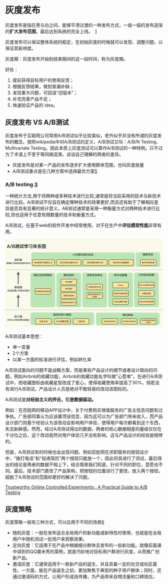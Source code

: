 # 灰度发布

灰度发布是指在黑与白之间，能够平滑过渡的一种发布方式，一级一级的发布逐渐的**扩大发布范围**，最后达到系统的完全上线。 [1]

灰度发布可以保证整体系统的稳定，在初始灰度的时候就可以发现、调整问题，以保证其影响度。

灰度期：灰度发布开始到结束期间的这一段时间，称为灰度期。

好处：

1. 提前获得目标用户的使用反馈；
2. 根据反馈结果，做到查漏补缺；
3. 发现重大问题，可回滚“旧版本”；
4. 补充完善产品不足；
5. 快速验证产品的 idea。

## 灰度发布 VS A/B测试

灰度发布于互联网公司常用A/B测试似乎比较类似，老外似乎并没有所谓的灰度发布的概念。按照wikipedia中对A/B测试的定义，A/B测试又叫：A/B/N Testing、Multivariate Testing，因此本质上灰度测试可以算作A/B测试的一种特例。只不过为了术语上不至于等同搞混淆，谈谈自己理解的两者的差异。

- 灰度发布是对某一产品的发布逐步扩大使用群体范围，也叫灰度放量
- A/B测试重点是在几种方案中选择最优方案[5]

### A/B testing [3]

一种统计方法,用于将两种或多种技术进行比较,通常是将当前采用的技术与新技术进行比较。A/B测试不仅旨在确定哪种技术的效果更好,而且还有助于了解相应差异是否具有显著的统计意义。AB测试通常是采用一种衡量方式对两种技术进行比较,但也适用于任意有限数量的技术和衡量方式。

A/B测试，在基于web的软件开发中经常使用，对于在生产中**评估模型性能**非常有用。

![A/B测试[2]](../img/A_B_Testing.png)

A/B测试基本思想：

- 单一变量
- 2个方案
- 以某一方面的标准进行评估，例如转化率

A/B测试面向的问题不是战略方案，而是某些产品设计的细节或者设计趋向的问题。例如Airbnb的收藏功能，Airbnb的收藏功能名字叫做”心愿单“，在进行A/B测试中，把收藏图标由收藏星型改成了爱心，使得收藏使用率提高了30%，倘若没有进行A/B测试，产品设计人员是绝对不敢轻易的改动该图标的。

A/B测试是**对经验主义的抨击，它是数据驱动。**

例如：在百姓网的移动APP设计中，关于付费购买增值服务的广告主信息问题有过争执。广告部同事认为应该置顶该信息，因为这可以为广告部门带来收入，而产品设计部门则基于经验认为该改动会影响用户体验，使得用户每次都看到这个东西，失去新鲜感。然而，经过A/B测试得出的数据，两者的核心数据相差的量级仅仅在千分位之后，这个改动竟然对用户体验几乎没有影响。这与产品设计的经验是相悖的。

但是，A/B测试有的时候也会出现问题。例如百姓网在求职服务的按钮设计中，“拨打电话”和“投递简历”两个按钮只能放一个，因此将其进行了测试，最后得出的结论是两者的数据不相上下，结合情景我们知道，针对不同的职位，意愿也不同。最后，技术部门更改了产品架构，把按钮的位置进行了更改，放入两个按钮，超脱了A/B测试的范围却更好的解决了问题。

[Trustworthy Online Controlled Experiments : A Practical Guide to A/B Testing](https://experimentguide.com/)

## 灰度策略

灰度策略一般有三种方式，可以应用于不同的场景[6]

- 随机灰度：一般在发布适合全局用户的新功能或新特性时使用，也就是在全局用户中随机测试一批用户来观察效果。
- 定向灰度：它适用于在产品中根据细分群体去发布的一些新功能。就像前面课中讲到的QQ厘米秀的案例，就是巧妙地对目标用户群进行灰度，从而推广创新产品。
- 邀请灰度：它通常适用于一款新产品的诞生，并且具备一定的社交或社区属性。一方面，能在产品诞生之初，更加聚焦于典型的种子用户群体；同时，还通过邀请码的方式，让用户形成自传播，为产品带来自增流量和口碑效应。

[1]: https://blog.csdn.net/liwei16611/article/details/90176044
[2]: https://time.geekbang.org/column/intro/100065501
[3]: https://www.yunyingpai.com/user/94.html
[4]: https://baike.baidu.com/item/%E7%81%B0%E5%BA%A6%E5%8F%91%E5%B8%83/7100322
[5]: http://www.woshipm.com/pd/706.html
[6]: https://g.yuque.com/amir/pm/ozyyed?language=zh-cn
